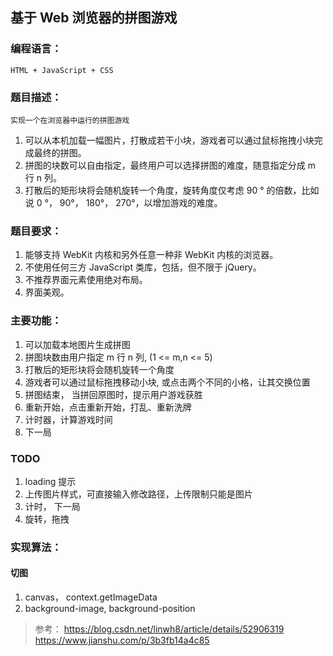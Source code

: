 ## 基于 Web 浏览器的拼图游戏

### 编程语言：
    HTML + JavaScript + CSS

### 题目描述： 
    实现一个在浏览器中运行的拼图游戏
1. 可以从本机加载一幅图片，打散成若干小块，游戏者可以通过鼠标拖拽小块完成最终的拼图。
2. 拼图的块数可以自由指定，最终用户可以选择拼图的难度，随意指定分成 m 行 n 列。
3. 打散后的矩形块将会随机旋转一个角度，旋转角度仅考虑 90 ° 的倍数，比如说 0 °， 90°， 180°， 270°，以增加游戏的难度。

### 题目要求：
1. 能够支持 WebKit 内核和另外任意一种非 WebKit 内核的浏览器。
2. 不使用任何三方 JavaScript 类库，包括，但不限于 jQuery。
3. 不推荐界面元素使用绝对布局。
4. 界面美观。


### 主要功能：
1. 可以加载本地图片生成拼图
2. 拼图块数由用户指定 m 行 n 列, (1 <= m,n <= 5)
3. 打散后的矩形块将会随机旋转一个角度
4. 游戏者可以通过鼠标拖拽移动小块, 或点击两个不同的小格，让其交换位置
5. 拼图结束， 当拼回原图时，提示用户游戏获胜
6. 重新开始，点击重新开始，打乱、重新洗牌
7. 计时器，计算游戏时间
8. 下一局


### TODO
1. loading 提示
2. 上传图片样式，可直接输入修改路径，上传限制只能是图片
3. 计时， 下一局
4. 旋转，拖拽


### 实现算法：

#### 切图
1. canvas， context.getImageData
2. background-image, background-position


> 参考：
> https://blog.csdn.net/linwh8/article/details/52906319
> https://www.jianshu.com/p/3b3fb14a4c85

